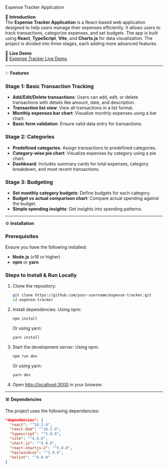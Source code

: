 Expense Tracker Application

🚀 **Introduction**  
The **Expense Tracker Application** is a React-based web application designed to help users manage their expenses efficiently. It allows users to track transactions, categorize expenses, and set budgets. The app is built using **React**, **TypeScript**, **Vite**, and **Charts.js** for data visualization. The project is divided into three stages, each adding more advanced features.

📌 **Live Demo**  
🔗 [Expense Tracker Live Demo](https://your-deployment-url.com)  

---

✨ **Features**

### Stage 1: Basic Transaction Tracking
- **Add/Edit/Delete transactions**: Users can add, edit, or delete transactions with details like amount, date, and description.
- **Transaction list view**: View all transactions in a list format.
- **Monthly expenses bar chart**: Visualize monthly expenses using a bar chart.
- **Basic form validation**: Ensure valid data entry for transactions.

### Stage 2: Categories
- **Predefined categories**: Assign transactions to predefined categories.
- **Category-wise pie chart**: Visualize expenses by category using a pie chart.
- **Dashboard**: Includes summary cards for total expenses, category breakdown, and most recent transactions.

### Stage 3: Budgeting
- **Set monthly category budgets**: Define budgets for each category.
- **Budget vs actual comparison chart**: Compare actual spending against the budget.
- **Simple spending insights**: Get insights into spending patterns.

---

⚙️ **Installation**

### Prerequisites
Ensure you have the following installed:
- **Node.js** (v16 or higher)
- **npm** or **yarn**

### Steps to Install & Run Locally

1. Clone the repository:
   ```bash
   git clone https://github.com/your-username/expense-tracker.git
   cd expense-tracker
   ```

2. Install dependencies:
   Using npm:
   ```bash
   npm install
   ```
   Or using yarn:
   ```bash
   yarn install
   ```

3. Start the development server:
   Using npm:
   ```bash
   npm run dev
   ```
   Or using yarn:
   ```bash
   yarn dev
   ```

4. Open [http://localhost:3000](http://localhost:3000) in your browser.

---

🛠️ **Dependencies**

The project uses the following dependencies:

```json
"dependencies": {
  "react": "^18.2.0",
  "react-dom": "^18.2.0",
  "typescript": "^5.0.0",
  "vite": "^4.0.0",
  "chart.js": "^4.0.0",
  "react-chartjs-2": "^5.0.0",
  "tailwindcss": "^3.0.0",
  "eslint": "^8.0.0"
}
```
